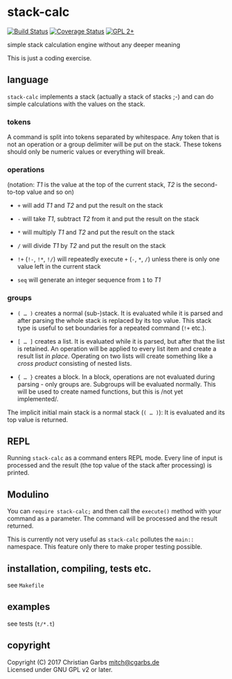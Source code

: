 stack-calc
==========

[![Build Status](https://travis-ci.org/mmitch/stack-calc.svg?branch=master)](https://travis-ci.org/mmitch/stack-calc)
[![Coverage Status](https://codecov.io/github/mmitch/stack-calc/coverage.svg?branch=master)](https://codecov.io/github/mmitch/stack-calc?branch=master)
[![GPL 2+](https://img.shields.io/badge/license-GPL%202%2B-blue.svg)](http://www.gnu.org/licenses/gpl-2.0-standalone.html)

simple stack calculation engine without any deeper meaning

This is just a coding exercise.


language
--------

`stack-calc` implements a stack (actually a stack of stacks ;-) and
can do simple calculations with the values on the stack.

### tokens

A command is split into tokens separated by whitespace.  Any token
that is not an operation or a group delimiter will be put on the
stack.  These tokens should only be numeric values or everything will
break.

### operations

(notation: *T1* is the value at the top of the current stack, *T2* is
the second-to-top value and so on)

 - `+` will add *T1* and *T2* and put the result on the stack
 - `-` will take *T1*, subtract *T2* from it and put the result on the stack
 - `*` will multiply *T1* and *T2* and put the result on the stack
 - `/` will divide *T1* by *T2* and put the result on the stack

 - `!+` (`!-`, `!*`, `!/`) will repeatedly execute `+` (`-`, `*`, `/`)
   unless there is only one value left in the current stack

 - `seq` will generate an integer sequence from `1` to *T1*

### groups

 - `( … )` creates a normal (sub-)stack.  It is evaluated while it is
   parsed and after parsing the whole stack is replaced by its top
   value.  This stack type is useful to set boundaries for a repeated
   command (`!+` etc.).

 - `[ … ]` creates a list.  It is evaluated while it is parsed, but
   after that the list is retained.  An operation will be applied to
   every list item and create a result list *in place*.  Operating on
   two lists will create something like a *cross product* consisting
   of nested lists.

 - `{ … }` creates a block.  In a block, operations are not evaluated
   during parsing - only groups are.  Subgroups will be evaluated
   normally.  This will be used to create named functions, but this is
   /not yet implemented/.

The implicit initial main stack is a normal stack (`( … )`): It is
evaluated and its top value is returned.


REPL
----

Running `stack-calc` as a command enters REPL mode.  Every line of
input is processed and the result (the top value of the stack after
processing) is printed.


Modulino
--------

You can `require stack-calc;` and then call the `execute()` method
with your command as a parameter.  The command will be processed and
the result returned.

This is currently not very useful as `stack-calc` pollutes the
`main::` namespace.  This feature only there to make proper testing
possible.


installation, compiling, tests etc.
-----------------------------------

see `Makefile`


examples
--------

see tests (`t/*.t`)


copyright
---------

Copyright (C) 2017  Christian Garbs <mitch@cgarbs.de>  
Licensed under GNU GPL v2 or later.
